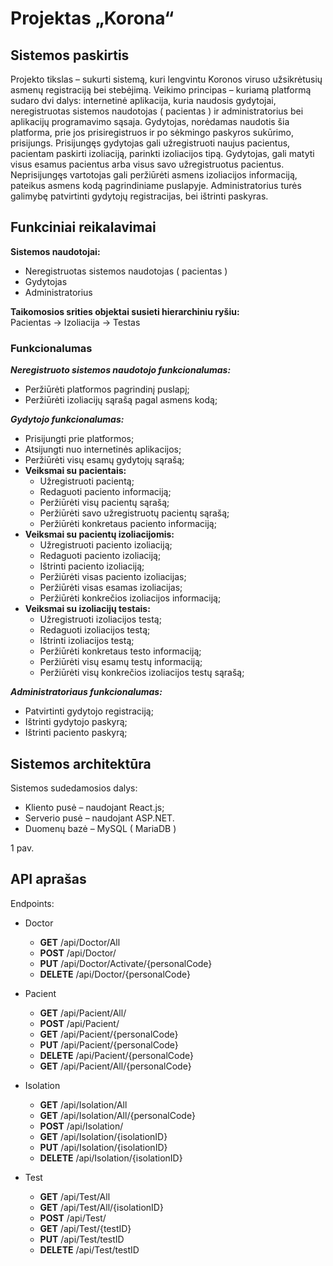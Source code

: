 # Projektas „Korona“

## Sistemos paskirtis 
Projekto tikslas – sukurti sistemą, kuri lengvintu Koronos viruso užsikrėtusių asmenų registraciją bei stebėjimą.
Veikimo principas – kuriamą platformą sudaro dvi dalys: internetinė aplikacija, kuria naudosis gydytojai, neregistruotas sistemos naudotojas ( pacientas ) ir administratorius bei aplikacijų programavimo sąsaja. Gydytojas, norėdamas naudotis šia platforma, prie jos prisiregistruos ir po sėkmingo paskyros sukūrimo, prisijungs. Prisijungęs gydytojas gali užregistruoti naujus pacientus, pacientam paskirti izoliaciją, parinkti izoliacijos tipą. Gydytojas, gali matyti visus esamus pacientus arba visus savo užregistruotus pacientus. Neprisijungęs vartotojas gali peržiūrėti asmens izoliacijos informaciją, pateikus asmens kodą pagrindiniame puslapyje. Administratorius turės galimybę patvirtinti gydytojų registracijas, bei ištrinti paskyras.

## Funkciniai reikalavimai 
**Sistemos naudotojai:**
-   Neregistruotas sistemos naudotojas ( pacientas )
-   Gydytojas
-   Administratorius

**Taikomosios srities objektai susieti hierarchiniu ryšiu:**<br/>
Pacientas -> Izoliacija -> Testas
<br>
### Funkcionalumas
***Neregistruoto sistemos naudotojo funkcionalumas:***
-	Peržiūrėti platformos pagrindinį puslapį; 
-	Peržiūrėti izoliacijų sąrašą pagal asmens kodą;


***Gydytojo funkcionalumas:***
-	Prisijungti prie platformos; 
-	Atsijungti nuo internetinės aplikacijos; 
-	Peržiūrėti visų esamų gydytojų sąrašą;
-   **Veiksmai su pacientais:**
    -	Užregistruoti pacientą;
    -   Redaguoti paciento informaciją;
    -   Peržiūrėti visų pacientų sąrašą;
    -	Peržiūrėti savo užregistruotų pacientų sąrašą;
    -   Peržiūrėti konkretaus paciento informaciją;
-   **Veiksmai su pacientų izoliacijomis:**
    -	Užregistruoti paciento izoliaciją;
    -   Redaguoti paciento izoliaciją;
    -   Ištrinti paciento izoliaciją;
    -   Peržiūrėti visas paciento izoliacijas;
    -   Peržiūrėti visas esamas izoliacijas;
    -   Peržiūrėti konkrečios izoliacijos informaciją;
-   **Veiksmai su izoliacijų testais:**
    -	Užregistruoti izoliacijos testą;
    -   Redaguoti izoliacijos testą;
    -   Ištrinti izoliacijos testą;
    -   Peržiūrėti konkretaus testo informaciją;
    -   Peržiūrėti visų esamų testų informaciją;
    -   Peržiūrėti visų konkrečios izoliacijos testų sąrašą;


***Administratoriaus funkcionalumas:***
-	Patvirtinti gydytojo registraciją;
-	Ištrinti gydytojo paskyrą;
-   Ištrinti paciento paskyrą;
 
## Sistemos architektūra 
Sistemos sudedamosios dalys: 
-   Kliento pusė – naudojant React.js; 
-	Serverio pusė – naudojant ASP.NET.
-	Duomenų bazė – MySQL ( MariaDB )

1 pav.

## API aprašas

Endpoints:
- Doctor
    - **GET**       /api/Doctor/All
    - **POST**      /api/Doctor/
    - **PUT**       /api/Doctor/Activate/{personalCode}
    - **DELETE**    /api/Doctor/{personalCode}

- Pacient
    - **GET**       /api/Pacient/All/
    - **POST**      /api/Pacient/
    - **GET**       /api/Pacient/{personalCode}
    - **PUT**       /api/Pacient/{personalCode}
    - **DELETE**    /api/Pacient/{personalCode}
    - **GET**       /api/Pacient/All/{personalCode}
    
- Isolation
    - **GET**       /api/Isolation/All
    - **GET**       /api/Isolation/All/{personalCode}
    - **POST**      /api/Isolation/
    - **GET**       /api/Isolation/{isolationID}
    - **PUT**       /api/Isolation/{isolationID}
    - **DELETE**    /api/Isolation/{isolationID}
    
- Test
    - **GET**       /api/Test/All
    - **GET**       /api/Test/All/{isolationID}
    - **POST**      /api/Test/
    - **GET**       /api/Test/{testID}
    - **PUT**       /api/Test/testID
    - **DELETE**    /api/Test/testID
